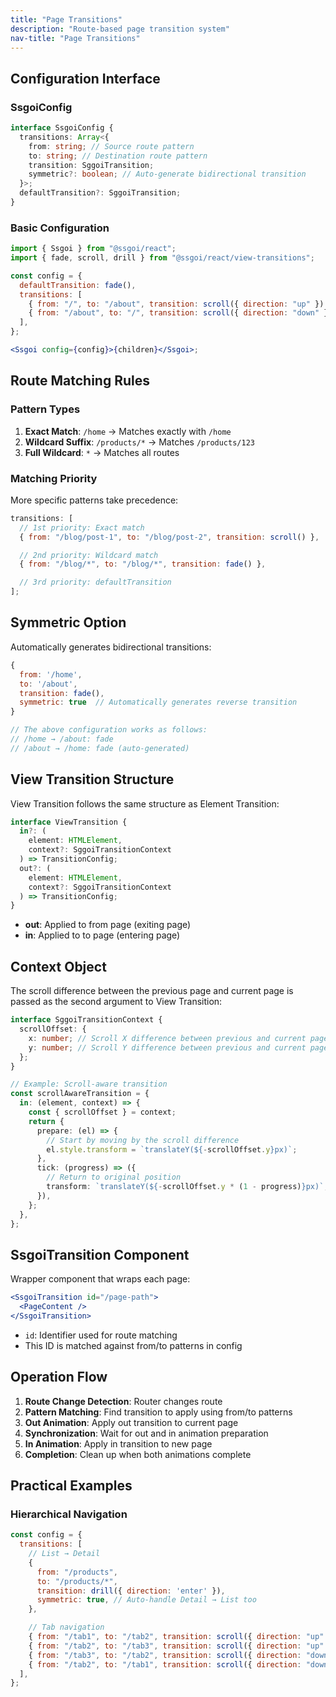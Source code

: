 ```yaml
---
title: "Page Transitions"
description: "Route-based page transition system"
nav-title: "Page Transitions"
---
```


## Configuration Interface

### SsgoiConfig

```typescript
interface SsgoiConfig {
  transitions: Array<{
    from: string; // Source route pattern
    to: string; // Destination route pattern
    transition: SggoiTransition;
    symmetric?: boolean; // Auto-generate bidirectional transition
  }>;
  defaultTransition?: SggoiTransition;
}
```

### Basic Configuration

```jsx
import { Ssgoi } from "@ssgoi/react";
import { fade, scroll, drill } from "@ssgoi/react/view-transitions";

const config = {
  defaultTransition: fade(),
  transitions: [
    { from: "/", to: "/about", transition: scroll({ direction: "up" }) },
    { from: "/about", to: "/", transition: scroll({ direction: "down" }) },
  ],
};

<Ssgoi config={config}>{children}</Ssgoi>;
```

## Route Matching Rules

### Pattern Types

1. **Exact Match**: `/home` → Matches exactly with `/home`
2. **Wildcard Suffix**: `/products/*` → Matches `/products/123`
3. **Full Wildcard**: `*` → Matches all routes

### Matching Priority

More specific patterns take precedence:

```javascript
transitions: [
  // 1st priority: Exact match
  { from: "/blog/post-1", to: "/blog/post-2", transition: scroll() },

  // 2nd priority: Wildcard match
  { from: "/blog/*", to: "/blog/*", transition: fade() },

  // 3rd priority: defaultTransition
];
```

## Symmetric Option

Automatically generates bidirectional transitions:

```javascript
{
  from: '/home',
  to: '/about',
  transition: fade(),
  symmetric: true  // Automatically generates reverse transition
}

// The above configuration works as follows:
// /home → /about: fade
// /about → /home: fade (auto-generated)
```

## View Transition Structure

View Transition follows the same structure as Element Transition:

```typescript
interface ViewTransition {
  in?: (
    element: HTMLElement,
    context?: SggoiTransitionContext
  ) => TransitionConfig;
  out?: (
    element: HTMLElement,
    context?: SggoiTransitionContext
  ) => TransitionConfig;
}
```

- **out**: Applied to from page (exiting page)
- **in**: Applied to to page (entering page)

## Context Object

The scroll difference between the previous page and current page is passed as the second argument to View Transition:

```typescript
interface SggoiTransitionContext {
  scrollOffset: {
    x: number; // Scroll X difference between previous and current page
    y: number; // Scroll Y difference between previous and current page
  };
}

// Example: Scroll-aware transition
const scrollAwareTransition = {
  in: (element, context) => {
    const { scrollOffset } = context;
    return {
      prepare: (el) => {
        // Start by moving by the scroll difference
        el.style.transform = `translateY(${-scrollOffset.y}px)`;
      },
      tick: (progress) => ({
        // Return to original position
        transform: `translateY(${-scrollOffset.y * (1 - progress)}px)`,
      }),
    };
  },
};
```

## SsgoiTransition Component

Wrapper component that wraps each page:

```jsx
<SsgoiTransition id="/page-path">
  <PageContent />
</SsgoiTransition>
```

- `id`: Identifier used for route matching
- This ID is matched against from/to patterns in config

## Operation Flow

1. **Route Change Detection**: Router changes route
2. **Pattern Matching**: Find transition to apply using from/to patterns
3. **Out Animation**: Apply out transition to current page
4. **Synchronization**: Wait for out and in animation preparation
5. **In Animation**: Apply in transition to new page
6. **Completion**: Clean up when both animations complete

## Practical Examples

### Hierarchical Navigation

```javascript
const config = {
  transitions: [
    // List → Detail
    {
      from: "/products",
      to: "/products/*",
      transition: drill({ direction: 'enter' }),
      symmetric: true, // Auto-handle Detail → List too
    },

    // Tab navigation
    { from: "/tab1", to: "/tab2", transition: scroll({ direction: "up" }) },
    { from: "/tab2", to: "/tab3", transition: scroll({ direction: "up" }) },
    { from: "/tab3", to: "/tab2", transition: scroll({ direction: "down" }) },
    { from: "/tab2", to: "/tab1", transition: scroll({ direction: "down" }) },
  ],
};
```
